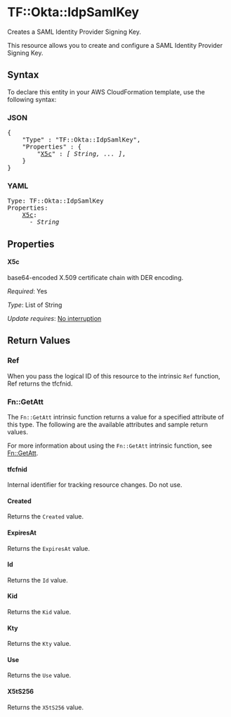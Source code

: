 # TF::Okta::IdpSamlKey

Creates a SAML Identity Provider Signing Key.

This resource allows you to create and configure a SAML Identity Provider Signing Key.

## Syntax

To declare this entity in your AWS CloudFormation template, use the following syntax:

### JSON

<pre>
{
    "Type" : "TF::Okta::IdpSamlKey",
    "Properties" : {
        "<a href="#x5c" title="X5c">X5c</a>" : <i>[ String, ... ]</i>,
    }
}
</pre>

### YAML

<pre>
Type: TF::Okta::IdpSamlKey
Properties:
    <a href="#x5c" title="X5c">X5c</a>: <i>
      - String</i>
</pre>

## Properties

#### X5c

base64-encoded X.509 certificate chain with DER encoding.

_Required_: Yes

_Type_: List of String

_Update requires_: [No interruption](https://docs.aws.amazon.com/AWSCloudFormation/latest/UserGuide/using-cfn-updating-stacks-update-behaviors.html#update-no-interrupt)

## Return Values

### Ref

When you pass the logical ID of this resource to the intrinsic `Ref` function, Ref returns the tfcfnid.

### Fn::GetAtt

The `Fn::GetAtt` intrinsic function returns a value for a specified attribute of this type. The following are the available attributes and sample return values.

For more information about using the `Fn::GetAtt` intrinsic function, see [Fn::GetAtt](https://docs.aws.amazon.com/AWSCloudFormation/latest/UserGuide/intrinsic-function-reference-getatt.html).

#### tfcfnid

Internal identifier for tracking resource changes. Do not use.

#### Created

Returns the <code>Created</code> value.

#### ExpiresAt

Returns the <code>ExpiresAt</code> value.

#### Id

Returns the <code>Id</code> value.

#### Kid

Returns the <code>Kid</code> value.

#### Kty

Returns the <code>Kty</code> value.

#### Use

Returns the <code>Use</code> value.

#### X5tS256

Returns the <code>X5tS256</code> value.

